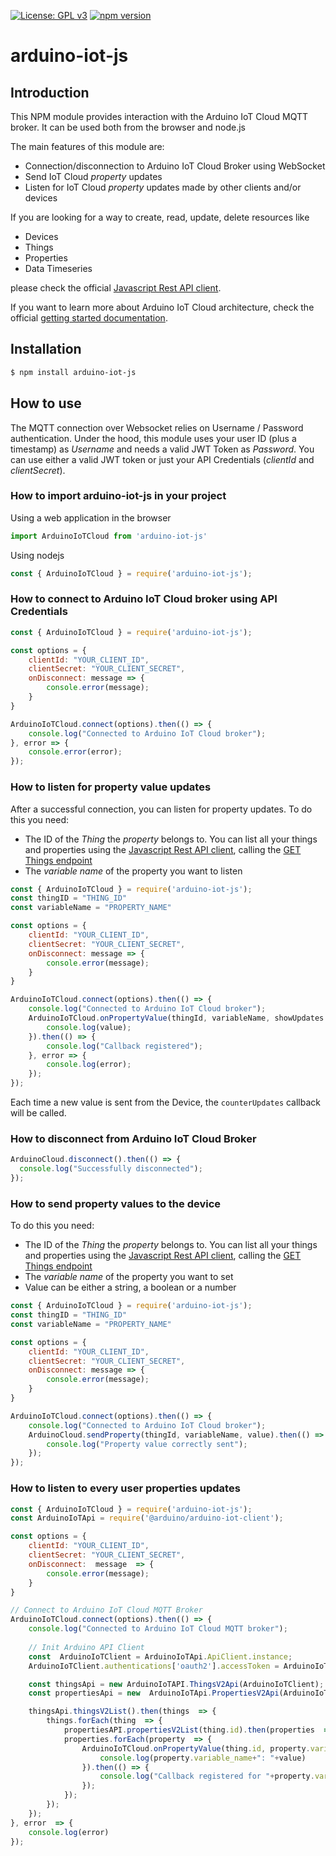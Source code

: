 
[![License: GPL v3](https://img.shields.io/badge/License-GPL%20v3-blue.svg)](https://www.gnu.org/licenses/gpl-3.0)
[![npm version](https://badge.fury.io/js/arduino-iot-js.svg)](https://badge.fury.io/js/arduino-iot-js)

# arduino-iot-js
## Introduction
This NPM module provides interaction with the Arduino IoT Cloud MQTT broker. It can be used both from the browser and node.js

The main features of this module are:
- Connection/disconnection to Arduino IoT Cloud Broker using WebSocket
- Send IoT Cloud *property* updates
- Listen for IoT Cloud *property*  updates made by other clients and/or devices

If you are looking for a way to create, read, update, delete resources like
- Devices 
- Things
- Properties
- Data Timeseries 

please check the official [Javascript Rest API client](https://www.npmjs.com/package/@arduino/arduino-iot-client).

If you want to learn more about Arduino IoT Cloud architecture, check the official [getting started documentation](https://www.arduino.cc/en/IoT/HomePage). 



## Installation

```bash
$ npm install arduino-iot-js
```

## How to use
The MQTT connection over Websocket relies on Username / Password authentication. Under the hood, this module uses your user ID (plus a timestamp) as *Username* and needs a valid JWT Token as *Password*. You can use either a valid JWT token or just your API Credentials (*clientId* and *clientSecret*).

### How to import arduino-iot-js in your project
Using a web application in the browser
```javascript
import ArduinoIoTCloud from 'arduino-iot-js'
```
Using nodejs
```javascript
const { ArduinoIoTCloud } = require('arduino-iot-js');
```

### How to connect to Arduino IoT Cloud broker using API Credentials
```javascript
const { ArduinoIoTCloud } = require('arduino-iot-js');

const options = {
    clientId: "YOUR_CLIENT_ID",
    clientSecret: "YOUR_CLIENT_SECRET",
    onDisconnect: message => {
        console.error(message);
    }
}

ArduinoIoTCloud.connect(options).then(() => {
    console.log("Connected to Arduino IoT Cloud broker");
}, error => {
    console.error(error);
});
```

### How to listen for property value updates
After a successful connection, you can listen for property updates.
To do this you need:
- The ID of the *Thing* the *property* belongs to. You can list all your things and properties using the [Javascript Rest API client](https://www.npmjs.com/package/@arduino/arduino-iot-client), calling the [GET Things endpoint](https://www.arduino.cc/reference/en/iot/api/index.html#api-ThingsV2-thingsV2List)
- The *variable name* of the property you want to listen

```javascript
const { ArduinoIoTCloud } = require('arduino-iot-js');
const thingID = "THING_ID"
const variableName = "PROPERTY_NAME"

const options = {
    clientId: "YOUR_CLIENT_ID",
    clientSecret: "YOUR_CLIENT_SECRET",
    onDisconnect: message => {
        console.error(message);
    }
}

ArduinoIoTCloud.connect(options).then(() => {
    console.log("Connected to Arduino IoT Cloud broker");
    ArduinoIoTCloud.onPropertyValue(thingId, variableName, showUpdates = value => {
        console.log(value);
    }).then(() => {
        console.log("Callback registered");
    }, error => {
        console.log(error);
    });
});
```
Each time a new value is sent from the Device, the `counterUpdates` callback will be called.

### How to disconnect from Arduino IoT Cloud Broker
```javascript
ArduinoCloud.disconnect().then(() => {
  console.log("Successfully disconnected");
});
```
### How to send property values to the device
To do this you need:
- The ID of the *Thing* the *property* belongs to. You can list all your things and properties using the [Javascript Rest API client](https://www.npmjs.com/package/@arduino/arduino-iot-client),  calling the [GET Things endpoint](https://www.arduino.cc/reference/en/iot/api/index.html#api-ThingsV2-thingsV2List)
- The *variable name* of the property you want to set
- Value can be either a string, a boolean or a number
```javascript
const { ArduinoIoTCloud } = require('arduino-iot-js');
const thingID = "THING_ID"
const variableName = "PROPERTY_NAME"

const options = {
    clientId: "YOUR_CLIENT_ID",
    clientSecret: "YOUR_CLIENT_SECRET",
    onDisconnect: message => {
        console.error(message);
    }
}

ArduinoIoTCloud.connect(options).then(() => {
    console.log("Connected to Arduino IoT Cloud broker");
    ArduinoCloud.sendProperty(thingId, variableName, value).then(() => {
        console.log("Property value correctly sent");
    });    
});

```
### How to listen to every user properties updates
```javascript
const { ArduinoIoTCloud } = require('arduino-iot-js');
const ArduinoIoTApi = require('@arduino/arduino-iot-client');

const options = {
    clientId: "YOUR_CLIENT_ID",
    clientSecret: "YOUR_CLIENT_SECRET",
    onDisconnect:  message  => {
        console.error(message);
    }
}

// Connect to Arduino IoT Cloud MQTT Broker
ArduinoIoTCloud.connect(options).then(() => {
    console.log("Connected to Arduino IoT Cloud MQTT broker");
	
	// Init Arduino API Client
    const  ArduinoIoTClient = ArduinoIoTApi.ApiClient.instance;
    ArduinoIoTClient.authentications['oauth2'].accessToken = ArduinoIoTCloud.getToken();

    const thingsApi = new ArduinoIoTAPI.ThingsV2Api(ArduinoIoTClient);
    const propertiesApi = new  ArduinoIoTApi.PropertiesV2Api(ArduinoIoTClient);

    thingsApi.thingsV2List().then(things  => {
        things.forEach(thing  => {
            propertiesAPI.propertiesV2List(thing.id).then(properties  => {
            properties.forEach(property  => {
                ArduinoIoTCloud.onPropertyValue(thing.id, property.variable_name, update = value  => {
                    console.log(property.variable_name+": "+value)
                }).then(() => {
                    console.log("Callback registered for "+property.variable_name);
                });
            });
        });
    });
}, error  => {
    console.log(error)
});
```